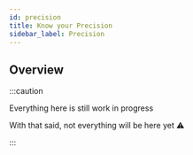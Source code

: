 ```yaml
---
id: precision
title: Know your Precision
sidebar_label: Precision
---
```


## Overview

:::caution

Everything here is still work in progress

With that said, not everything will be here yet ⚠

:::
